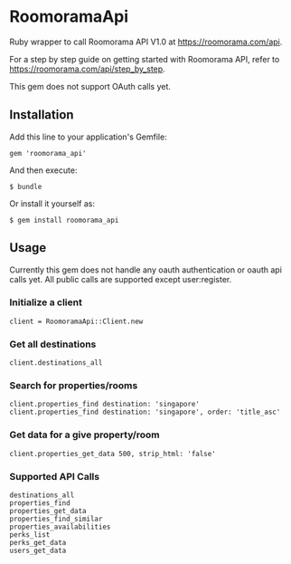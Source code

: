 # RoomoramaApi

Ruby wrapper to call Roomorama API V1.0 at https://roomorama.com/api.

For a step by step guide on getting started with Roomorama API, refer to https://roomorama.com/api/step_by_step.

This gem does not support OAuth calls yet.

## Installation

Add this line to your application's Gemfile:

    gem 'roomorama_api'

And then execute:

    $ bundle

Or install it yourself as:

    $ gem install roomorama_api

## Usage

Currently this gem does not handle any oauth authentication or oauth api calls yet. All public calls are supported except user:register.

### Initialize a client
	
	client = RoomoramaApi::Client.new

### Get all destinations

	client.destinations_all

### Search for properties/rooms

	client.properties_find destination: 'singapore'
	client.properties_find destination: 'singapore', order: 'title_asc'

### Get data for a give property/room

	client.properties_get_data 500, strip_html: 'false'

### Supported API Calls

	destinations_all
	properties_find
	properties_get_data
	properties_find_similar
	properties_availabilities
	perks_list
	perks_get_data
	users_get_data

